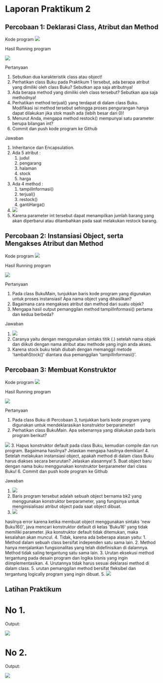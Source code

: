# Laporan Praktikum 2

##  Percobaan 1: Deklarasi Class, Atribut dan Method

Kode program
<img src = "image.png">

Hasil Running program

<img src = "image-1.png">

Pertanyaan
1. Sebutkan dua karakteristik class atau object!
2. Perhatikan class Buku pada Praktikum 1 tersebut, ada berapa atribut yang dimiliki oleh class 
Buku? Sebutkan apa saja atributnya!
3. Ada berapa method yang dimiliki oleh class tersebut? Sebutkan apa saja methodnya!
4. Perhatikan method terjual() yang terdapat di dalam class Buku. Modifikasi isi method tersebut 
sehingga proses pengurangan hanya dapat dilakukan jika stok masih ada (lebih besar dari 0)!
5. Menurut Anda, mengapa method restock() mempunyai satu parameter berupa bilangan int?
6. Commit dan push kode program ke Github

Jawaban
1. Inheritance dan Encapsulation.
2. Ada 5 atribut : 
   1. judul
   2. pengarang
   3. halaman
   4. stock
   5. harga
3. Ada 4 method : 
   1. tampilInformasi()
   2. terjual()
   3. restock()
   4. gantiHarga()
4. <img src = "image-2.png">
5. Karena parameter int tersebut dapat menampilkan jumlah barang yang akan diperbarui atau ditambahkan pada saat melakukan restock barang.

## Percobaan 2: Instansiasi Object, serta Mengakses Atribut dan Method

Kode program
<img src = "image-3.png">

Hasil Running program

<img src = "image-4.png">

Pertanyaan
1. Pada class BukuMain, tunjukkan baris kode program yang digunakan untuk proses instansiasi!
Apa nama object yang dihasilkan?
2. Bagaimana cara mengakses atribut dan method dari suatu objek?
3. Mengapa hasil output pemanggilan method tampilInformasi() pertama dan kedua berbeda?

Jawaban
1. <img src = "image-5.png">
2. Caranya yaitu dengan menggunakan sintaks titik (.) setelah nama objek dan diikuti dengan nama atribut atau methode yang ingin anda akses.
3. Karena stock buku telah diubah dengan memanggil metode 'tambahStock()' diantara dua pemanggilan 'tampilInformasi()'.

## Percobaan 3: Membuat Konstruktor

Kode program
<img src = "image-6.png">

Hasil Running program

<img src = "image-7.png">

Pertanyaan
1. Pada class Buku di Percobaan 3, tunjukkan baris kode program yang digunakan untuk 
mendeklarasikan konstruktor berparameter!
2. Perhatikan class BukuMain. Apa sebenarnya yang dilakukan pada baris program berikut?
<img src = "image-9.png">
3. Hapus konstruktor default pada class Buku, kemudian compile dan run program. Bagaimana 
hasilnya? Jelaskan mengapa hasilnya demikian!
4. Setelah melakukan instansiasi object, apakah method di dalam class Buku harus diakses 
secara berurutan? Jelaskan alasannya!
5. Buat object baru dengan nama buku<NamaMahasiswa> menggunakan konstruktor 
berparameter dari class Buku!
6. Commit dan push kode program ke Github

Jawaban
1. <img src = "image-10.png">
2. Baris program tersebut adalah sebuah object bernama bk2 yang menggunakan konstruktor berparameter, yang fungsinya untuk menginisialisasi atribut object pada saat object dibuat.
3. <img src = "image-11.png">
hasilnya error karena ketika membuat object menggunakan sintaks 'new Buku16()', java mencari konstruktor default di kelas 'Buku16' yang tidak memiliki parameter. jika konstruktor default tidak ditemukan, maka kesalahan akan muncul.
4. Tidak, karena ada beberapa alasan yaitu:
    1. Method dalam sebuah class bersifat independen satu sama lain. 
    2. Method hanya menjalankan fungsionalitas yang telah didefinisikan di dalamnya. Method tidak saling tergantung satu sama lain.
    3. Urutan eksekusi method tergantung pada desain program dan logika bisnis yang ingin diimplementasikan.
    4. Urutannya tidak harus sesuai deklarasi method di dalam class.
    5. urutan pemanggilan method bersifat fleksibel dan tergantung logically program yang ingin dibuat. 
5. <img src = "image-13.png">

## Latihan Praktikum

# No 1.
Output:
 
<img src = "image-15.png">

# No 2.
Output:

<img src = "image-16.png">